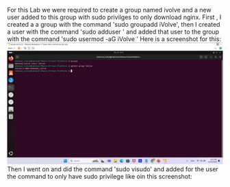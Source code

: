 For this Lab we were required to create a group named ivolve and a new user added to this group with sudo privilges to only download nginx.
First , I created a a group with the command 'sudo groupadd iVolve', then I created a user with the command 'sudo adduser <username>'
and added that user to the group with the command 'sudo usermod -aG iVolve <username> '
Here is a screenshot for this:
![Alt text](./screenshots/groupanduser.png)
Then I went on and did the command 'sudo visudo' and added for the user the command to only have sudo privilege like oin this screenshot:
